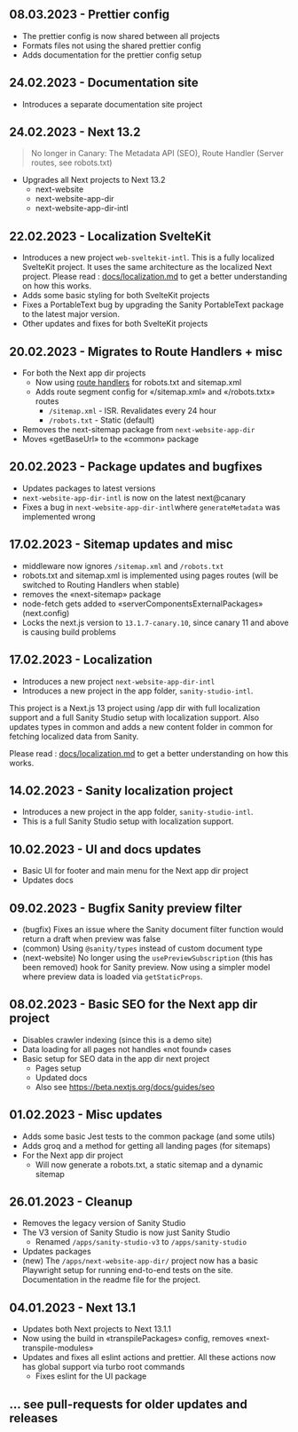 ## 08.03.2023 - Prettier config

- The prettier config is now shared between all projects
- Formats files not using the shared prettier config
- Adds documentation for the prettier config setup

## 24.02.2023 - Documentation site

- Introduces a separate documentation site project

## 24.02.2023 - Next 13.2

> No longer in Canary: The Metadata API (SEO), Route Handler (Server routes, see robots.txt)

- Upgrades all Next projects to Next 13.2
  - next-website
  - next-website-app-dir
  - next-website-app-dir-intl

## 22.02.2023 - Localization SvelteKit

- Introduces a new project `web-sveltekit-intl`. This is a fully localized SvelteKit project. It uses the same architecture as the localized Next project. Please read : [docs/localization.md](docs/localization.md) to get a better understanding on how this works.
- Adds some basic styling for both SvelteKit projects
- Fixes a PortableText bug by upgrading the Sanity PortableText package to the latest major version.
- Other updates and fixes for both SvelteKit projects

## 20.02.2023 - Migrates to Route Handlers + misc

- For both the Next app dir projects
  - Now using [route handlers](https://beta.nextjs.org/docs/routing/route-handlers) for robots.txt and sitemap.xml
  - Adds route segment config for «/sitemap.xml» and «/robots.txtx» routes
    - `/sitemap.xml` - ISR. Revalidates every 24 hour
    - `/robots.txt` - Static (default)
- Removes the next-sitemap package from `next-website-app-dir`
- Moves «getBaseUrl» to the «common» package

## 20.02.2023 - Package updates and bugfixes

- Updates packages to latest versions
- `next-website-app-dir-intl` is now on the latest next@canary
- Fixes a bug in `next-website-app-dir-intl`where `generateMetadata` was implemented wrong

## 17.02.2023 - Sitemap updates and misc

- middleware now ignores `/sitemap.xml` and `/robots.txt`
- robots.txt and sitemap.xml is implemented using pages routes (will be switched to Routing Handlers when stable)
- removes the «next-sitemap» package
- node-fetch gets added to «serverComponentsExternalPackages» (next.config)
- Locks the next.js version to `13.1.7-canary.10`, since canary 11 and above is causing build problems

## 17.02.2023 - Localization

- Introduces a new project `next-website-app-dir-intl`
- Introduces a new project in the app folder, `sanity-studio-intl`.

This project is a Next.js 13 project using /app dir with full localization support and a full Sanity Studio setup with localization support.
Also updates types in common and adds a new content folder in common for fetching localized data from Sanity.

Please read : [docs/localization.md](docs/localization.md) to get a better understanding on how this works.

## 14.02.2023 - Sanity localization project

- Introduces a new project in the app folder, `sanity-studio-intl`.
- This is a full Sanity Studio setup with localization support.

## 10.02.2023 - UI and docs updates

- Basic UI for footer and main menu for the Next app dir project
- Updates docs

## 09.02.2023 - Bugfix Sanity preview filter

- (bugfix) Fixes an issue where the Sanity document filter function would return a draft when preview was false
- (common) Using `@sanity/types` instead of custom document type
- (next-website) No longer using the `usePreviewSubscription` (this has been removed) hook for Sanity preview. Now using a simpler model where preview data is loaded via `getStaticProps`.

## 08.02.2023 - Basic SEO for the Next app dir project

- Disables crawler indexing (since this is a demo site)
- Data loading for all pages not handles «not found» cases
- Basic setup for SEO data in the app dir next project
  - Pages setup
  - Updated docs
  - Also see https://beta.nextjs.org/docs/guides/seo

## 01.02.2023 - Misc updates

- Adds some basic Jest tests to the common package (and some utils)
- Adds groq and a method for getting all landing pages (for sitemaps)
- For the Next app dir project
  - Will now generate a robots.txt, a static sitemap and a dynamic sitemap

## 26.01.2023 - Cleanup

- Removes the legacy version of Sanity Studio
- The V3 version of Sanity Studio is now just Sanity Studio
  - Renamed `/apps/sanity-studio-v3` to `/apps/sanity-studio`
- Updates packages
- (new) The `/apps/next-website-app-dir/` project now has a basic Playwright setup for running end-to-end tests on the site.
  Documentation in the readme file for the project.

## 04.01.2023 - Next 13.1

- Updates both Next projects to Next 13.1.1
- Now using the build in «transpilePackages» config, removes «next-transpile-modules»
- Updates and fixes all eslint actions and prettier. All these actions now has global support via turbo root commands
  - Fixes eslint for the UI package

## ... see pull-requests for older updates and releases
